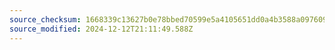 ```yaml
---
source_checksum: 1668339c13627b0e78bbed70599e5a4105651dd0a4b3588a097609e10f58bb60
source_modified: 2024-12-12T21:11:49.588Z
---
```


